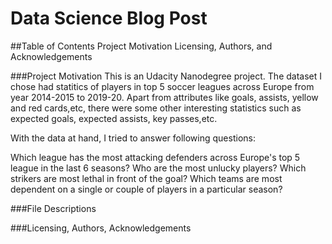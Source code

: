 # Data Science Blog Post

##Table of Contents
Project Motivation
Licensing, Authors, and Acknowledgements


###Project Motivation
This is an Udacity Nanodegree project. The dataset I chose had statitics of players in top 5 soccer leagues across Europe from year 2014-2015 to 2019-20. Apart from attributes like goals, assists, yellow and red cards,etc, there were some other interesting statistics such as expected goals, expected assists, key passes,etc. 


With the data at hand, I tried to answer following questions:

Which league has the most attacking defenders across Europe's top 5 league in the last 6 seasons? 
Who are the most unlucky players? Which strikers are most lethal in front of the goal?
Which teams are most dependent on a single or couple of players in a particular season?


###File Descriptions

###Licensing, Authors, Acknowledgements

